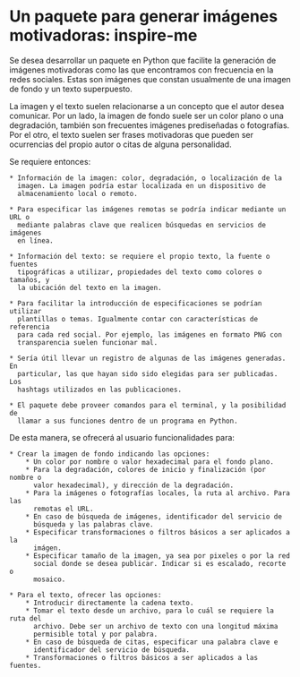 Un paquete para generar imágenes motivadoras: inspire-me
==================================================

Se desea desarrollar un paquete en Python que facilite la generación de
imágenes motivadoras como las que encontramos con frecuencia en la redes
sociales. Estas son imágenes que constan usualmente de una imagen de fondo y un
texto superpuesto.

La imagen y el texto suelen relacionarse a un concepto que el autor desea
comunicar. Por un lado, la imagen de fondo suele ser un color plano o una
degradación, también son frecuentes imágenes prediseñadas o fotografías. Por el
otro, el texto suelen ser frases motivadoras que pueden ser ocurrencias del
propio autor o citas de alguna personalidad.

Se requiere entonces:

    * Información de la imagen: color, degradación, o localización de la
      imagen. La imagen podría estar localizada en un dispositivo de
      almacenamiento local o remoto.
      
    * Para especificar las imágenes remotas se podría indicar mediante un URL o
      mediante palabras clave que realicen búsquedas en servicios de imágenes
      en línea.

    * Información del texto: se requiere el propio texto, la fuente o fuentes
      tipográficas a utilizar, propiedades del texto como colores o tamaños, y
      la ubicación del texto en la imagen.

    * Para facilitar la introducción de especificaciones se podrían utilizar
      plantillas o temas. Igualmente contar con características de referencia
      para cada red social. Por ejemplo, las imágenes en formato PNG con
      transparencia suelen funcionar mal.

    * Sería útil llevar un registro de algunas de las imágenes generadas. En
      particular, las que hayan sido sido elegidas para ser publicadas. Los
      hashtags utilizados en las publicaciones.

    * El paquete debe proveer comandos para el terminal, y la posibilidad de
      llamar a sus funciones dentro de un programa en Python.

De esta manera, se ofrecerá al usuario funcionalidades para:

    * Crear la imagen de fondo indicando las opciones:
        * Un color por nombre o valor hexadecimal para el fondo plano.
        * Para la degradación, colores de inicio y finalización (por nombre o
          valor hexadecimal), y dirección de la degradación.
        * Para la imágenes o fotografías locales, la ruta al archivo. Para las
          remotas el URL.
        * En caso de búsqueda de imágenes, identificador del servicio de
          búsqueda y las palabras clave.
        * Especificar transformaciones o filtros básicos a ser aplicados a la
          imágen.
        * Especificar tamaño de la imagen, ya sea por pixeles o por la red
          social donde se desea publicar. Indicar si es escalado, recorte o
          mosaico.

    * Para el texto, ofrecer las opciones:
        * Introducir directamente la cadena texto.
        * Tomar el texto desde un archivo, para lo cuál se requiere la ruta del
          archivo. Debe ser un archivo de texto con una longitud máxima
          permisible total y por palabra.
        * En caso de búsqueda de citas, especificar una palabra clave e
          identificador del servicio de búsqueda.
        * Transformaciones o filtros básicos a ser aplicados a las fuentes.

        
          
